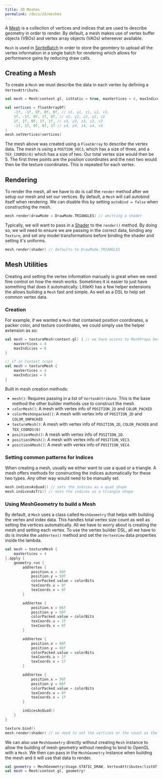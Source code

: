 ```yaml
---
title: 2D Meshes
permalink: /docs/2d/meshes
---
```


A [Mesh](https://github.com/littlektframework/littlekt/blob/master/core/src/commonMain/kotlin/com/lehaine/littlekt/graphics/Mesh.kt) is a collection of vertices and indices that are used to describe geometry in order to render. By default, a mesh makes use of vertex buffer objects (VBOs) and vertex array objects (VAOs) whereever available.

`Mesh` is used in [SpriteBatch](/docs/2d/spritebatch) in order to store the geomtery to upload all the vertex information in a single batch for rendering which allows for performance gains by reducing draw calls.

## Creating a Mesh

To create a `Mesh` we must describe the data in each vertex by defining a `VertexAttribute`.

```kotlin
val mesh = Mesh(context.gl, isStatic = true, maxVertices = 4, maxIndices = 0, useBatcher = false, attributes = listOf(VertexAttribute.POSITION_VEC3 VertexAttribute.TEX_COORDS(0)))

val vertices = floatArrayOf(
    -1f, -1f, 0f, 0f, 0f, // x1, y1, z1, u1, v1,
    1f, -1f, 0f, 1f, 0f, // x2, y2, z2, u2, v2
    1f, 1f, 0f, 1f, 1f, // x3, y3, z3, u3, v3
    -1f, 1f, 0f, 0f, 1f // x4, y4, z4, u4, v4
)
mesh.setVertices(vertices)
```

The mesh above was created using a `FloatArray` to describe the vertex data. The mesh is using a `POSTION_VEC3`, which has a size of three, and a `TEX_COORDS(0)` which has a size of two. Our total vertex size would then be 5. The first three points are the position coordinates and the next two would then be the texture coordinates. This is repeated for each vertex.

## Rendering

To render the mesh, all we have to do is call the `render` method after we setup our mesh and set our vertices. By default, a `Mesh` will call autobind itself when rendering. We can disable this by setting `autoBind = false` when constructing the mesh.

```kotlin
mesh.render(drawMode = DrawMode.TRIANGLES) // omitting a shader
```

Typically, we will want to pass in a [Shader](/docs/shading/shaders) to the `render()` method. By doing so, we will need to ensure we are passing in the correct data, binding any `Texture`, and set any model transformations before binding the shader and setting it's uniforms.

```kotlin
mesh.render(shader) // defaults to DrawMode.TRIANGLES
```

## Mesh Utilities

Creating and setting the vertex information manually is great when we need fine control on how the mesh works. Sometimes it is easier to just have something that does it automatically. LittleKt has a few helper extensions the allows builidng a `Mesh` fast and simple. As well as a DSL to help set common vertex data.

### Creation

For example, if we wanted a `Mesh` that contained position coordinates, a packer color, and texture coordinates, we could simply use the helper extension as so:

```kotlin
val mesh = textureMesh(context.gl) { // we have access to MeshProps here which is used to construct a Mesh
    maxVertices = 4
    maxIndicies = 6
}

// if in Context scope
val mesh = textureMesh {
    maxVertices = 4
    maxIndicies = 6
}
```

Built in mesh creation methods:

-   `mesh()`: Requires passing in a list of `VertexAttribute`. This is the base method the other builder methods use to construct the mesh.
-   `colorMesh()`: A mesh with vertex info of `POSITION_2D` and `COLOR_PACKED`
-   `colorMeshUnpacked()`: A mesh with vertex info of `POSITION_2D` and `COLOR_UNPACKED`
-   `textureMesh()`: A mesh with vertex info of `POSITION_2D`, `COLOR_PACKED` and `TEX_COORDS(0)`
-   `positionMesh()`: A mesh with vertex info of `POSITION_2D`.
-   `position3Mesh()`: A mesh with vertex info of `POSITION_VEC3`.
-   `position4Mesh()`: A mesh with vertex info of `POSITION_VEC4`.

### Setting common patterns for Indices

When creating a mesh, usually we either want to use a quad or a triangle. A mesh offers methods for constructing the indices automatically for these two types. Any other way would need to be manually set.

```kotlin
mesh.indicesAsQuad() // sets the indices as a quad shape
mesh.indicesAsTri() // sets the indices as a triangle shape
```

### Using MeshGeometry to build a Mesh

By default, a `Mesh` uses a class called `MeshGeometry` that helps with building the vertex and index data. This handles total vertex size count as well as setting the vertices automatically. All we have to worry about is creating the mesh and setting each vertex. To use the vertex builder DSL, all we have to do is invoke the `addVertex()` method and set the `VertexView` data properties inside the lambda.

```kotlin
val mesh = textureMesh {
    maxVertices = 4
}.apply {
    geometry.run {
        addVertex {
            position.x = 50f
            position.y = 50f
            colorPacked.value = colorBits
            texCoords.u = 0f
            texCoords.v = 0f
        }

        addVertex {
            position.x = 66f
            position.y = 50f
            colorPacked.value = colorBits
            texCoords.u = 1f
            texCoords.v = 0f
        }

        addVertex {
            position.x = 66f
            position.y = 66f
            colorPacked.value = colorBits
            texCoords.u = 1f
            texCoords.v = 1f
        }

        addVertex {
            position.x = 50f
            position.y = 66f
            colorPacked.value = colorBits
            texCoords.u = 0f
            texCoords.v = 1f
        }

        indicesAsQuad()
    }
}

texture.bind()
mesh.render(shader) // no need to set the vertices or the count as the mesh batcher handles it automatically!
```

We can also use `MeshGeometry` directly without creating `Mesh` instance to allow the building of mesh geometry without needing to bind to OpenGL with a `Mesh`. We then can pass in the `MeshGeometry` instance when building the mesh and it will use that data to render.

```kotlin
val geometry = MeshGeometry(Usage.STATIC_DRAW, VertexAttributes(listOf(VertexAttribute.POSITION_2D, VertexAttribute.COLOR_PACKED)))
val mesh = Mesh(context.gl, geometry)
```
